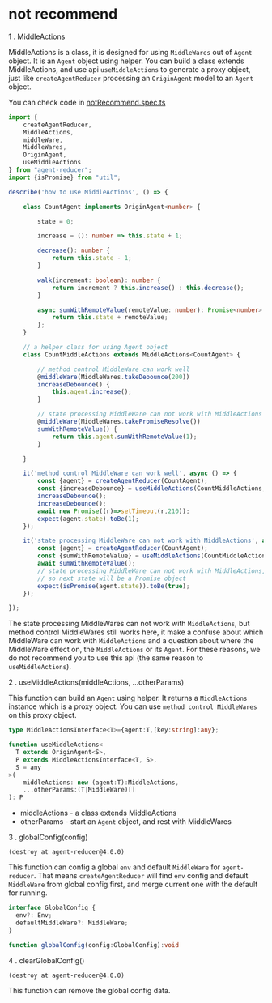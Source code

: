 # not recommend

1 . MiddleActions

MiddleActions is a class, it is designed for using `MiddleWares` out of `Agent` object. It is an `Agent` object using helper.
You can build a class extends MiddleActions, and use api `useMiddleActions` to generate a proxy object, just like `createAgentReducer` processing an `OriginAgent` model to an `Agent` object.

You can check code in [notRecommend.spec.ts](https://github.com/filefoxper/agent-reducer/blob/master/test/en/api/notRecommend.spec.ts)

```typescript
import {
    createAgentReducer, 
    MiddleActions, 
    middleWare, 
    MiddleWares, 
    OriginAgent, 
    useMiddleActions
} from "agent-reducer";
import {isPromise} from "util";

describe('how to use MiddleActions', () => {

    class CountAgent implements OriginAgent<number> {

        state = 0;

        increase = (): number => this.state + 1;

        decrease(): number {
            return this.state - 1;
        }

        walk(increment: boolean): number {
            return increment ? this.increase() : this.decrease();
        }

        async sumWithRemoteValue(remoteValue: number): Promise<number> {
            return this.state + remoteValue;
        };
    }

    // a helper class for using Agent object
    class CountMiddleActions extends MiddleActions<CountAgent> {

        // method control MiddleWare can work well
        @middleWare(MiddleWares.takeDebounce(200))
        increaseDebounce() {
            this.agent.increase();
        }

        // state processing MiddleWare can not work with MiddleActions
        @middleWare(MiddleWares.takePromiseResolve())
        sumWithRemoteValue() {
            return this.agent.sumWithRemoteValue(1);
        }

    }

    it('method control MiddleWare can work well', async () => {
        const {agent} = createAgentReducer(CountAgent);
        const {increaseDebounce} = useMiddleActions(CountMiddleActions, agent);
        increaseDebounce();
        increaseDebounce();
        await new Promise((r)=>setTimeout(r,210));
        expect(agent.state).toBe(1);
    });

    it('state processing MiddleWare can not work with MiddleActions', async () => {
        const {agent} = createAgentReducer(CountAgent);
        const {sumWithRemoteValue} = useMiddleActions(CountMiddleActions, agent);
        await sumWithRemoteValue();
        // state processing MiddleWare can not work with MiddleActions,
        // so next state will be a Promise object
        expect(isPromise(agent.state)).toBe(true);
    });

});
```
The state processing MiddleWares can not work with `MiddleActions`, but method control MiddleWares still works here, it make a confuse about which MiddleWare can work with `MiddleActions` and a question about where the MiddleWare effect on, the `MiddleActions` or its `Agent`. For these reasons, we do not recommend you to use this api (the same reason to `useMiddleActions`). 

2 . useMiddleActions(middleActions, ...otherParams)

This function can build an `Agent` using helper. It returns a `MiddleActions` instance which is a proxy object. You can use `method control MiddleWares` on this proxy object.

```typescript
type MiddleActionsInterface<T>={agent:T,[key:string]:any};

function useMiddleActions<
  T extends OriginAgent<S>,
  P extends MiddleActionsInterface<T, S>,
  S = any
>(
    middleActions: new (agent:T):MiddleActions, 
    ...otherParams:(T|MiddleWare)[]
): P
```

* middleActions - a class extends MiddleActions
* otherParams - start an `Agent` object, and rest with MiddleWares

3 . globalConfig(config) 

`(destroy at agent-reducer@4.0.0)`

This function can config a global `env` and default `MiddleWare` for `agent-reducer`. That means `createAgentReducer` will find `env` config and default `MiddleWare` from global config first, and merge current one with the default for running.
```typescript
interface GlobalConfig {
  env?: Env;
  defaultMiddleWare?: MiddleWare;
}

function globalConfig(config:GlobalConfig):void
```

4 . clearGlobalConfig()

`(destroy at agent-reducer@4.0.0)`

This function can remove the global config data.